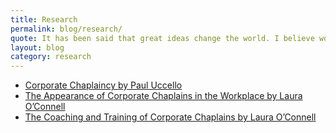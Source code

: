 ```yaml
---
title: Research
permalink: blog/research/
quote: It has been said that great ideas change the world. I believe workplace chaplaincy is truly a great idea that is changing the world one person at a time.
layout: blog
category: research
---
```

*   [Corporate Chaplaincy by Paul Uccello](https://googledrive.com/host/0B-rUPb5gojEteThPR1lHNFZremM/Corporate-Chaplaincy-by-Paul-Uccello.pdf)
*   [The Appearance of Corporate Chaplains in the Workplace by Laura O’Connell](https://googledrive.com/host/0B-rUPb5gojEteThPR1lHNFZremM/The-Appearance-of-Corporate-Chaplains-in-the-Workplace-by-Laura-OConnell.pdf)
*   [The Coaching and Training of Corporate Chaplains by Laura O’Connell](https://googledrive.com/host/0B-rUPb5gojEteThPR1lHNFZremM/The-Coaching-and-Training-of-Corporate-Chaplains-by-Laura-OConnell.pdf)
